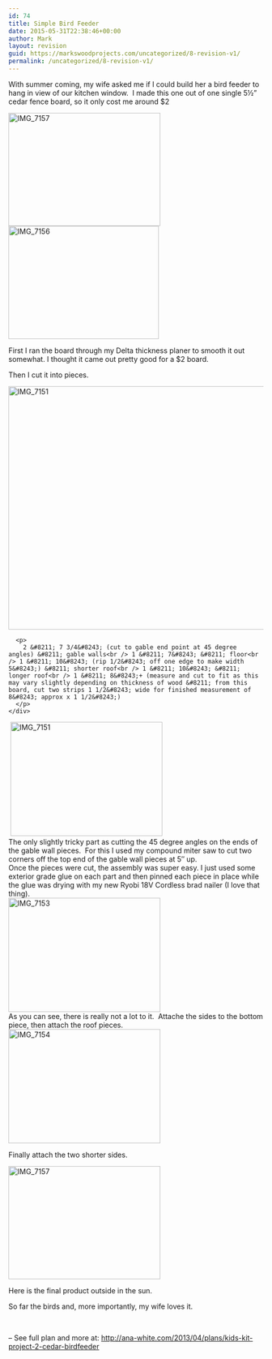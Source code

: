 ```yaml
---
id: 74
title: Simple Bird Feeder
date: 2015-05-31T22:38:46+00:00
author: Mark
layout: revision
guid: https://markswoodprojects.com/uncategorized/8-revision-v1/
permalink: /uncategorized/8-revision-v1/
---
```

With summer coming, my wife asked me if I could build her a bird feeder to hang in view of our kitchen window.  I made this one out of one single 5½&#8221; cedar fence board, so it only cost me around $2

[<img class="alignnone size-medium wp-image-15" src="https://markswoodprojects.com/wp-content/uploads/2015/05/IMG_7157-300x223.jpg" alt="IMG_7157" width="300" height="223" srcset="https://markswoodprojects.com/wp-content/uploads/2015/05/IMG_7157-300x223.jpg 300w, https://markswoodprojects.com/wp-content/uploads/2015/05/IMG_7157.jpg 640w" sizes="(max-width: 300px) 100vw, 300px" />](https://markswoodprojects.com/wp-content/uploads/2015/05/IMG_7157.jpg)[<img class="alignnone  wp-image-14" src="https://markswoodprojects.com/wp-content/uploads/2015/05/IMG_7156-300x225.jpg" alt="IMG_7156" width="297" height="223" srcset="https://markswoodprojects.com/wp-content/uploads/2015/05/IMG_7156-300x225.jpg 300w, https://markswoodprojects.com/wp-content/uploads/2015/05/IMG_7156.jpg 640w" sizes="(max-width: 297px) 100vw, 297px" />](https://markswoodprojects.com/wp-content/uploads/2015/05/IMG_7156.jpg)

First I ran the board through my Delta thickness planer to smooth it out somewhat. I thought it came out pretty good for a $2 board.

Then I cut it into pieces.

<div class="field field-name-field-cutlist field-type-text-long field-label-above">
  <div class="field-items">
    <div class="field-item even">
      <p>
        <a href="https://markswoodprojects.com/wp-content/uploads/2015/05/IMG_7151.jpg"><img class="alignnone size-full wp-image-9" src="https://markswoodprojects.com/wp-content/uploads/2015/05/IMG_7151.jpg" alt="IMG_7151" width="640" height="480" srcset="https://markswoodprojects.com/wp-content/uploads/2015/05/IMG_7151.jpg 640w, https://markswoodprojects.com/wp-content/uploads/2015/05/IMG_7151-300x225.jpg 300w" sizes="(max-width: 640px) 100vw, 640px" /></a>
      </p>
      
      <p>
        2 &#8211; 7 3/4&#8243; (cut to gable end point at 45 degree angles) &#8211; gable walls<br /> 1 &#8211; 7&#8243; &#8211; floor<br /> 1 &#8211; 10&#8243; (rip 1/2&#8243; off one edge to make width 5&#8243;) &#8211; shorter roof<br /> 1 &#8211; 10&#8243; &#8211; longer roof<br /> 1 &#8211; 8&#8243;+ (measure and cut to fit as this may vary slightly depending on thickness of wood &#8211; from this board, cut two strips 1 1/2&#8243; wide for finished measurement of 8&#8243; approx x 1 1/2&#8243;)
      </p>
    </div>
  </div>
</div>

<div class="field field-name-field-step1diagram field-type-image field-label-hidden">
   <img class="alignnone size-medium wp-image-9" src="https://markswoodprojects.com/wp-content/uploads/2015/05/IMG_7151-300x225.jpg" alt="IMG_7151" width="300" height="225" srcset="https://markswoodprojects.com/wp-content/uploads/2015/05/IMG_7151-300x225.jpg 300w, https://markswoodprojects.com/wp-content/uploads/2015/05/IMG_7151.jpg 640w" sizes="(max-width: 300px) 100vw, 300px" />
</div>

<div class="field field-name-field-step1diagram field-type-image field-label-hidden">
  The only slightly tricky part as cutting the 45 degree angles on the ends of the gable wall pieces.  For this I used my compound miter saw to cut two corners off the top end of the gable wall pieces at 5&#8243; up.
</div>

<div class="field field-name-field-step1diagram field-type-image field-label-hidden">
</div>

<div class="field field-name-field-step1diagram field-type-image field-label-hidden">
  Once the pieces were cut, the assembly was super easy. I just used some exterior grade glue on each part and then pinned each piece in place while the glue was drying with my new Ryobi 18V Cordless brad nailer (I love that thing).
</div>

<div class="field field-name-field-step1diagram field-type-image field-label-hidden">
</div>

<div class="field field-name-field-step1diagram field-type-image field-label-hidden">
  <a href="https://markswoodprojects.com/wp-content/uploads/2015/05/IMG_7153.jpg"><img class="alignnone size-medium wp-image-11" src="https://markswoodprojects.com/wp-content/uploads/2015/05/IMG_7153-300x225.jpg" alt="IMG_7153" width="300" height="225" srcset="https://markswoodprojects.com/wp-content/uploads/2015/05/IMG_7153-300x225.jpg 300w, https://markswoodprojects.com/wp-content/uploads/2015/05/IMG_7153.jpg 640w" sizes="(max-width: 300px) 100vw, 300px" /></a>
</div>

<div class="field field-name-field-step1diagram field-type-image field-label-hidden">
</div>

<div class="field field-name-field-step1diagram field-type-image field-label-hidden">
  As you can see, there is really not a lot to it.  Attache the sides to the bottom piece, then attach the roof pieces.
</div>

<div class="field field-name-field-step1diagram field-type-image field-label-hidden">
  <a href="https://markswoodprojects.com/wp-content/uploads/2015/05/IMG_7154.jpg"><img class="alignnone size-medium wp-image-12" src="https://markswoodprojects.com/wp-content/uploads/2015/05/IMG_7154-300x225.jpg" alt="IMG_7154" width="300" height="225" srcset="https://markswoodprojects.com/wp-content/uploads/2015/05/IMG_7154-300x225.jpg 300w, https://markswoodprojects.com/wp-content/uploads/2015/05/IMG_7154.jpg 640w" sizes="(max-width: 300px) 100vw, 300px" /></a>
</div>

<div class="field field-name-field-step1diagram field-type-image field-label-hidden">
</div>

Finally attach the two shorter sides.

[<img class="alignnone size-medium wp-image-15" src="https://markswoodprojects.com/wp-content/uploads/2015/05/IMG_7157-300x223.jpg" alt="IMG_7157" width="300" height="223" srcset="https://markswoodprojects.com/wp-content/uploads/2015/05/IMG_7157-300x223.jpg 300w, https://markswoodprojects.com/wp-content/uploads/2015/05/IMG_7157.jpg 640w" sizes="(max-width: 300px) 100vw, 300px" />](https://markswoodprojects.com/wp-content/uploads/2015/05/IMG_7157.jpg)

Here is the final product outside in the sun.

So far the birds and, more importantly, my wife loves it.

&nbsp;

&#8211; See full plan and more at: http://ana-white.com/2013/04/plans/kids-kit-project-2-cedar-birdfeeder

&nbsp;